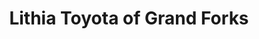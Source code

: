 ---
title: "Lithia Toyota of Grand Forks"
url: /grand-forks/lithia-toyota-of-grand-forks/
shop: Autohaus
---